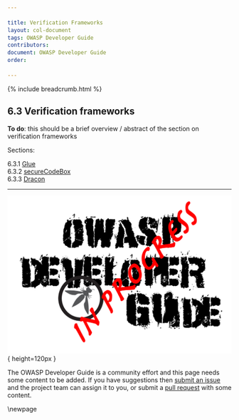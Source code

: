 ```yaml
---

title: Verification Frameworks
layout: col-document
tags: OWASP Developer Guide
contributors:
document: OWASP Developer Guide
order:

---
```


{% include breadcrumb.html %}

## 6.3 Verification frameworks

**To do**: this should be a brief overview / abstract of the section on verification frameworks

Sections:

6.3.1 [Glue](#glue)  
6.3.2 [secureCodeBox](#securecodebox)  
6.3.3 [Dracon](#dracon)  

----

![Developer Guide](../../assets/images/dg_wip.png){ height=120px }

The OWASP Developer Guide is a community effort and this page needs some content to be added.
If you have suggestions then [submit an issue][issue080300] and the project team can assign it to you,
or submit a [pull request][pr] with some content.

[issue080300]: https://github.com/OWASP/www-project-developer-guide/issues/new?labels=enhancement&template=request.md&title=Update:%2008-verification/03-frameworks/00-toc
[pr]: https://github.com/OWASP/www-project-developer-guide/pulls

\newpage
